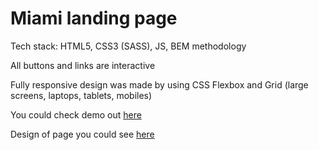 # Miami landing page
Tech stack: HTML5, CSS3 (SASS), JS, BEM methodology

All buttons and links are interactive

Fully responsive design was made by using CSS Flexbox and Grid (large screens, laptops, tablets, mobiles)

You could check demo out [here](https://dima-narozhnyi.github.io/layout_miami/)

Design of page you could see [here](https://www.figma.com/file/nHz8bflIwJaWP3P99vKTH5/miami_home_new?node-id=16033%3A3)
